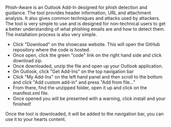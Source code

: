 Phish-Aware is an Outlook Add-In designed for phish detection and guidance. The tool provides header information, URL and attachment analysis. 
It also gives common techniques and attacks used by attackers. The tool is very simple to use and is designed for non-technical users to get 
a better understanding of what phishing emails are and how to detect them. The installation process is also very simple.

- Click "Download" on the showcase website. This will open the GitHub repository where the code is hosted.
- Once open, click the green "code" link on the right hand side and click download zip.
- Once downloaded, unzip the file and open up your Outlook application.
- On Outlook, click "Get Add-Ins" on the top navigation bar
- Click "My Add-Ins" on the left hand panel and then scroll to the bottom and click "Add custom add-in" and press "Add from file..."
- From there, find the unzipped folder, open it up and click on the manifest.xml file.
- Once opened you will be presented with a warning, click install and your finished!

Once the tool is downloaded, it will be added to the navigation bar, you can use it to your hearts content.
